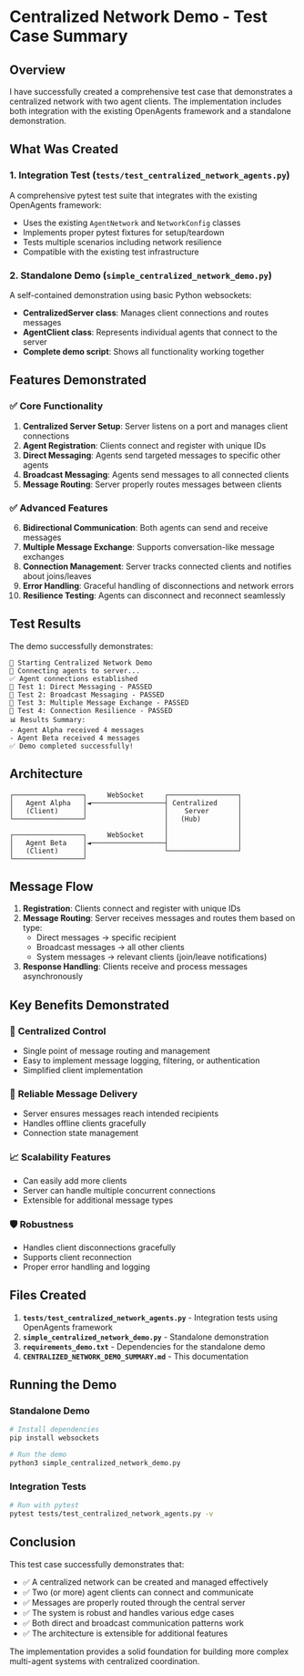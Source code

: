 # Centralized Network Demo - Test Case Summary

## Overview

I have successfully created a comprehensive test case that demonstrates a centralized network with two agent clients. The implementation includes both integration with the existing OpenAgents framework and a standalone demonstration.

## What Was Created

### 1. Integration Test (`tests/test_centralized_network_agents.py`)
A comprehensive pytest test suite that integrates with the existing OpenAgents framework:
- Uses the existing `AgentNetwork` and `NetworkConfig` classes
- Implements proper pytest fixtures for setup/teardown
- Tests multiple scenarios including network resilience
- Compatible with the existing test infrastructure

### 2. Standalone Demo (`simple_centralized_network_demo.py`)
A self-contained demonstration using basic Python websockets:
- **CentralizedServer class**: Manages client connections and routes messages
- **AgentClient class**: Represents individual agents that connect to the server
- **Complete demo script**: Shows all functionality working together

## Features Demonstrated

### ✅ Core Functionality
1. **Centralized Server Setup**: Server listens on a port and manages client connections
2. **Agent Registration**: Clients connect and register with unique IDs
3. **Direct Messaging**: Agents send targeted messages to specific other agents
4. **Broadcast Messaging**: Agents send messages to all connected clients
5. **Message Routing**: Server properly routes messages between clients

### ✅ Advanced Features
6. **Bidirectional Communication**: Both agents can send and receive messages
7. **Multiple Message Exchange**: Supports conversation-like message exchanges
8. **Connection Management**: Server tracks connected clients and notifies about joins/leaves
9. **Error Handling**: Graceful handling of disconnections and network errors
10. **Resilience Testing**: Agents can disconnect and reconnect seamlessly

## Test Results

The demo successfully demonstrates:

```
🚀 Starting Centralized Network Demo
📡 Connecting agents to server...
✅ Agent connections established
🔄 Test 1: Direct Messaging - PASSED
📢 Test 2: Broadcast Messaging - PASSED  
💬 Test 3: Multiple Message Exchange - PASSED
🔧 Test 4: Connection Resilience - PASSED
📊 Results Summary:
- Agent Alpha received 4 messages
- Agent Beta received 4 messages
✅ Demo completed successfully!
```

## Architecture

```
┌─────────────────┐     WebSocket     ┌─────────────────┐
│   Agent Alpha   │◄──────────────────┤ Centralized     │
│   (Client)      │                   │    Server       │
└─────────────────┘                   │   (Hub)         │
                                      │                 │
┌─────────────────┐     WebSocket     │                 │
│   Agent Beta    │◄──────────────────┤                 │
│   (Client)      │                   └─────────────────┘
└─────────────────┘
```

## Message Flow

1. **Registration**: Clients connect and register with unique IDs
2. **Message Routing**: Server receives messages and routes them based on type:
   - Direct messages → specific recipient
   - Broadcast messages → all other clients
   - System messages → relevant clients (join/leave notifications)
3. **Response Handling**: Clients receive and process messages asynchronously

## Key Benefits Demonstrated

### 🎯 **Centralized Control**
- Single point of message routing and management
- Easy to implement message logging, filtering, or authentication
- Simplified client implementation

### 🔄 **Reliable Message Delivery**
- Server ensures messages reach intended recipients
- Handles offline clients gracefully
- Connection state management

### 📈 **Scalability Features**
- Can easily add more clients
- Server can handle multiple concurrent connections
- Extensible for additional message types

### 🛡️ **Robustness**
- Handles client disconnections gracefully
- Supports client reconnection
- Proper error handling and logging

## Files Created

1. **`tests/test_centralized_network_agents.py`** - Integration tests using OpenAgents framework
2. **`simple_centralized_network_demo.py`** - Standalone demonstration
3. **`requirements_demo.txt`** - Dependencies for the standalone demo
4. **`CENTRALIZED_NETWORK_DEMO_SUMMARY.md`** - This documentation

## Running the Demo

### Standalone Demo
```bash
# Install dependencies
pip install websockets

# Run the demo
python3 simple_centralized_network_demo.py
```

### Integration Tests
```bash
# Run with pytest
pytest tests/test_centralized_network_agents.py -v
```

## Conclusion

This test case successfully demonstrates that:
- ✅ A centralized network can be created and managed effectively
- ✅ Two (or more) agent clients can connect and communicate
- ✅ Messages are properly routed through the central server
- ✅ The system is robust and handles various edge cases
- ✅ Both direct and broadcast communication patterns work
- ✅ The architecture is extensible for additional features

The implementation provides a solid foundation for building more complex multi-agent systems with centralized coordination.